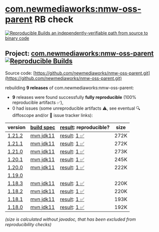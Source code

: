 [com.newmediaworks:nmw-oss-parent](https://central.sonatype.com/artifact/com.newmediaworks/nmw-oss-parent/versions) RB check
=======

[![Reproducible Builds](https://reproducible-builds.org/images/logos/rb.svg) an independently-verifiable path from source to binary code](https://reproducible-builds.org/)

## Project: [com.newmediaworks:nmw-oss-parent](https://central.sonatype.com/artifact/com.newmediaworks/nmw-oss-parent/versions) [![Reproducible Builds](https://img.shields.io/endpoint?url=https://raw.githubusercontent.com/jvm-repo-rebuild/reproducible-central/master/content/com/newmediaworks/nmw-oss-parent/badge.json)](https://github.com/jvm-repo-rebuild/reproducible-central/blob/master/content/com/newmediaworks/nmw-oss-parent/README.md)

Source code: [https://github.com/newmediaworks/nmw-oss-parent.git](https://github.com/newmediaworks/nmw-oss-parent.git)

rebuilding **9 releases** of com.newmediaworks:nmw-oss-parent:
- **9** releases were found successfully **fully reproducible** (100% reproducible artifacts :white_check_mark:),
- 0 had issues (some unreproducible artifacts :warning:, see eventual :mag: diffoscope and/or :memo: issue tracker links):

| version | [build spec](/BUILDSPEC.md) | [result](https://reproducible-builds.org/docs/jvm/): reproducible? | size |
| -- | --------- | ------ | -- |
| [1.21.2](https://central.sonatype.com/artifact/com.newmediaworks/nmw-oss-parent/1.21.2/pom) | [mvn jdk11](nmw-oss-parent-1.21.2.buildspec) | [result](nmw-oss-parent-1.21.2.buildinfo): [1 :white_check_mark: ](nmw-oss-parent-1.21.2.buildcompare) | 272K |
| [1.21.1](https://central.sonatype.com/artifact/com.newmediaworks/nmw-oss-parent/1.21.1/pom) | [mvn jdk11](nmw-oss-parent-1.21.1.buildspec) | [result](nmw-oss-parent-1.21.1.buildinfo): [1 :white_check_mark: ](nmw-oss-parent-1.21.1.buildcompare) | 272K |
| [1.21.0](https://central.sonatype.com/artifact/com.newmediaworks/nmw-oss-parent/1.21.0/pom) | [mvn jdk11](nmw-oss-parent-1.21.0.buildspec) | [result](nmw-oss-parent-1.21.0.buildinfo): [1 :white_check_mark: ](nmw-oss-parent-1.21.0.buildcompare) | 273K |
| [1.20.1](https://central.sonatype.com/artifact/com.newmediaworks/nmw-oss-parent/1.20.1/pom) | [mvn jdk11](nmw-oss-parent-1.20.1.buildspec) | [result](nmw-oss-parent-1.20.1.buildinfo): [1 :white_check_mark: ](nmw-oss-parent-1.20.1.buildcompare) | 245K |
| [1.20.0](https://central.sonatype.com/artifact/com.newmediaworks/nmw-oss-parent/1.20.0/pom) | [mvn jdk11](nmw-oss-parent-1.20.0.buildspec) | [result](nmw-oss-parent-1.20.0.buildinfo): [1 :white_check_mark: ](nmw-oss-parent-1.20.0.buildcompare) | 222K |
| [1.19.0](https://central.sonatype.com/artifact/com.newmediaworks/nmw-oss-parent/1.19.0/pom) | | | |
| [1.18.3](https://central.sonatype.com/artifact/com.newmediaworks/nmw-oss-parent/1.18.3/pom) | [mvn jdk11](nmw-oss-parent-1.18.3.buildspec) | [result](nmw-oss-parent-1.18.3.buildinfo): [1 :white_check_mark: ](nmw-oss-parent-1.18.3.buildcompare) | 220K |
| [1.18.2](https://central.sonatype.com/artifact/com.newmediaworks/nmw-oss-parent/1.18.2/pom) | [mvn jdk11](nmw-oss-parent-1.18.2.buildspec) | [result](nmw-oss-parent-1.18.2.buildinfo): [1 :white_check_mark: ](nmw-oss-parent-1.18.2.buildcompare) | 220K |
| [1.18.1](https://central.sonatype.com/artifact/com.newmediaworks/nmw-oss-parent/1.18.1/pom) | [mvn jdk11](nmw-oss-parent-1.18.1.buildspec) | [result](nmw-oss-parent-1.18.1.buildinfo): [1 :white_check_mark: ](nmw-oss-parent-1.18.1.buildcompare) | 193K |
| [1.18.0](https://central.sonatype.com/artifact/com.newmediaworks/nmw-oss-parent/1.18.0/pom) | [mvn jdk11](nmw-oss-parent-1.18.0.buildspec) | [result](nmw-oss-parent-1.18.0.buildinfo): [1 :white_check_mark: ](nmw-oss-parent-1.18.0.buildcompare) | 192K |

<i>(size is calculated without javadoc, that has been excluded from reproducibility checks)</i>
